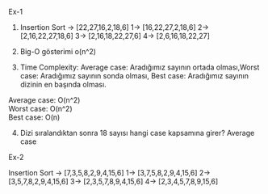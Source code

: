 Ex-1 

1. Insertion Sort -> [22,27,16,2,18,6] 
1-> [16,22,27,2,18,6]
2-> [2,16,22,27,18,6]
3-> [2,16,18,22,27,6]
4-> [2,6,16,18,22,27]

2. Big-O gösterimi
o(n^2)

3. Time Complexity: Average case: Aradığımız sayının ortada olması,Worst case: Aradığımız sayının sonda olması, Best case: Aradığımız sayının dizinin en başında olması.

Average case: O(n^2)  
Worst case: O(n^2)  
Best case: O(n)

4. Dizi sıralandıktan sonra 18 sayısı hangi case kapsamına girer?
Average case

Ex-2

Insertion Sort -> [7,3,5,8,2,9,4,15,6]
1-> [3,7,5,8,2,9,4,15,6]
2-> [3,5,7,8,2,9,4,15,6]
3-> [2,3,5,7,8,9,4,15,6]
4-> [2,3,4,5,7,8,9,15,6]